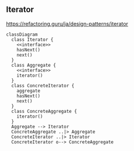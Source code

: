 ## Iterator

https://refactoring.guru/ja/design-patterns/iterator

```mermaid
classDiagram
  class Iterator {
    <<interface>>
    hasNext()
    next()
  }
  class Aggregate {
    <<interface>>
    iterator()
  }
  class ConcreteIterator {
    aggregate
    hasNext()
    next()
  }
  class ConcreteAggregate {
    iterator()
  }
  Aggregate --> Iterator
  ConcreteAggregate ..|> Aggregate
  ConcreteIterator ..|> Iterator
  ConcreteIterator o--> ConcreteAggregate
```
